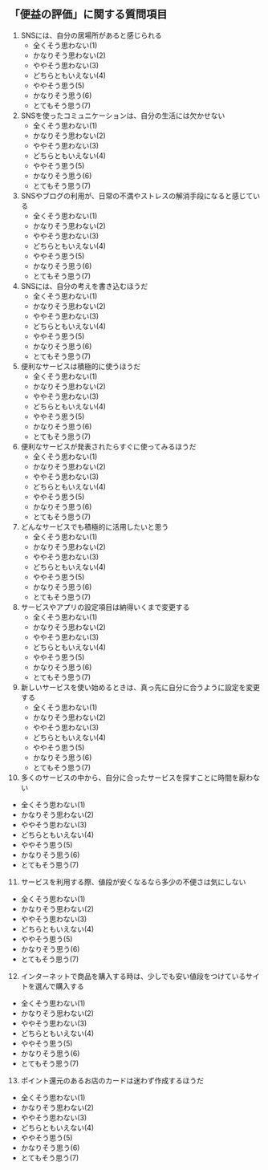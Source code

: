 「便益の評価」に関する質問項目
---
1. SNSには、自分の居場所があると感じられる
   - 全くそう思わない(1)
   - かなりそう思わない(2)
   - ややそう思わない(3)
   - どちらともいえない(4)
   - ややそう思う(5)
   - かなりそう思う(6)
   - とてもそう思う(7)
2. SNSを使ったコミュニケーションは、自分の生活には欠かせない
   - 全くそう思わない(1)
   - かなりそう思わない(2)
   - ややそう思わない(3)
   - どちらともいえない(4)
   - ややそう思う(5)
   - かなりそう思う(6)
   - とてもそう思う(7)
3. SNSやブログの利用が、日常の不満やストレスの解消手段になると感じている
   - 全くそう思わない(1)
   - かなりそう思わない(2)
   - ややそう思わない(3)
   - どちらともいえない(4)
   - ややそう思う(5)
   - かなりそう思う(6)
   - とてもそう思う(7)
4. SNSには、自分の考えを書き込むほうだ
   - 全くそう思わない(1)
   - かなりそう思わない(2)
   - ややそう思わない(3)
   - どちらともいえない(4)
   - ややそう思う(5)
   - かなりそう思う(6)
   - とてもそう思う(7)
5. 便利なサービスは積極的に使うほうだ
   - 全くそう思わない(1)
   - かなりそう思わない(2)
   - ややそう思わない(3)
   - どちらともいえない(4)
   - ややそう思う(5)
   - かなりそう思う(6)
   - とてもそう思う(7)
6. 便利なサービスが発表されたらすぐに使ってみるほうだ
   - 全くそう思わない(1)
   - かなりそう思わない(2)
   - ややそう思わない(3)
   - どちらともいえない(4)
   - ややそう思う(5)
   - かなりそう思う(6)
   - とてもそう思う(7)
7. どんなサービスでも積極的に活用したいと思う
   - 全くそう思わない(1)
   - かなりそう思わない(2)
   - ややそう思わない(3)
   - どちらともいえない(4)
   - ややそう思う(5)
   - かなりそう思う(6)
   - とてもそう思う(7)
8. サービスやアプリの設定項目は納得いくまで変更する
   - 全くそう思わない(1)
   - かなりそう思わない(2)
   - ややそう思わない(3)
   - どちらともいえない(4)
   - ややそう思う(5)
   - かなりそう思う(6)
   - とてもそう思う(7)
9. 新しいサービスを使い始めるときは、真っ先に自分に合うように設定を変更する
   - 全くそう思わない(1)
   - かなりそう思わない(2)
   - ややそう思わない(3)
   - どちらともいえない(4)
   - ややそう思う(5)
   - かなりそう思う(6)
   - とてもそう思う(7)
10. 多くのサービスの中から、自分に合ったサービスを探すことに時間を厭わない
   - 全くそう思わない(1)
   - かなりそう思わない(2)
   - ややそう思わない(3)
   - どちらともいえない(4)
   - ややそう思う(5)
   - かなりそう思う(6)
   - とてもそう思う(7)
11. サービスを利用する際、値段が安くなるなら多少の不便さは気にしない
   - 全くそう思わない(1)
   - かなりそう思わない(2)
   - ややそう思わない(3)
   - どちらともいえない(4)
   - ややそう思う(5)
   - かなりそう思う(6)
   - とてもそう思う(7)
12. インターネットで商品を購入する時は、少しでも安い値段をつけているサイトを選んで購入する
   - 全くそう思わない(1)
   - かなりそう思わない(2)
   - ややそう思わない(3)
   - どちらともいえない(4)
   - ややそう思う(5)
   - かなりそう思う(6)
   - とてもそう思う(7)
13. ポイント還元のあるお店のカードは迷わず作成するほうだ
   - 全くそう思わない(1)
   - かなりそう思わない(2)
   - ややそう思わない(3)
   - どちらともいえない(4)
   - ややそう思う(5)
   - かなりそう思う(6)
   - とてもそう思う(7)
